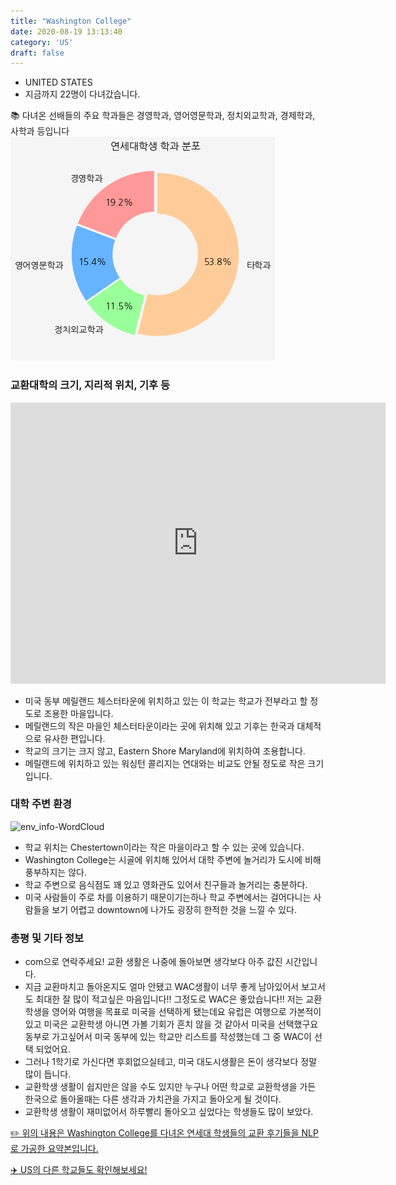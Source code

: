 ```yaml
---
title: "Washington College"
date: 2020-08-19 13:13:40
category: 'US'
draft: false
---
```



* UNITED STATES
* 지금까지 22명이 다녀갔습니다. 

📚 다녀온 선배들의 주요 학과들은 경영학과, 영어영문학과, 정치외교학과, 경제학과, 사학과 등입니다
![department-info](../plots/US000261.png)
### 교환대학의 크기, 지리적 위치, 기후 등
<iframe
width="600"
height="450"
frameborder="0" style="border:0"
src="https://www.google.com/maps/embed/v1/place?key=AIzaSyC9e1AME-pVmWC4hBpFdu5S4dKzyepa3HQ&q=Washington+College&center=39.2180241,-76.0692262&zoom=14" allowfullscreen>
</iframe>

* 미국 동부 메릴랜드 체스터타운에 위치하고 있는 이 학교는 학교가 전부라고 할 정도로 조용한 마을입니다.
* 메릴랜드의 작은 마을인 체스터타운이라는 곳에 위치해 있고 기후는 한국과 대체적으로 유사한 편입니다.
* 학교의 크기는 크지 않고, Eastern Shore Maryland에 위치하여 조용합니다.
* 메릴랜드에 위치하고 있는 워싱턴 콜리지는 연대와는 비교도 안될 정도로 작은 크기입니다.


### 대학 주변 환경

![env_info-WordCloud](../univ_wordclouds_okt/env_info/US000261_env_info_okt.png)

* 학교 위치는 Chestertown이라는 작은 마을이라고 할 수 있는 곳에 있습니다.
* Washington College는 시골에 위치해 있어서 대학 주변에 놀거리가 도시에 비해 풍부하지는 않다.
* 학교 주변으로 음식점도 꽤 있고 영화관도 있어서 친구들과 놀거리는 충분하다.
* 미국 사람들이 주로 차를 이용하기 때문이기는하나 학교 주변에서는 걸어다니는 사람들을 보기 어렵고 downtown에 나가도 굉장히 한적한 것을 느낄 수 있다.


### 총평 및 기타 정보 
* com으로 연락주세요! 교환 생활은 나중에 돌아보면 생각보다 아주 값진 시간입니다.
* 지금 교환마치고 돌아온지도 얼마 안됐고 WAC생활이 너무 좋게 남아있어서 보고서도 최대한 잘 많이 적고싶은 마음입니다!! 그정도로 WAC은 좋았습니다!! 저는 교환학생을 영어와 여행을 목표로 미국을 선택하게 됐는데요 유럽은 여행으로 가본적이 있고 미국은 교환학생 아니면 가볼 기회가 흔치 않을 것 같아서 미국을 선택했구요 동부로 가고싶어서 미국 동부에 있는 학교만 리스트를 작성했는데 그 중 WAC이 선택 되었어요.
* 그러나 1학기로 가신다면 후회없으실테고, 미국 대도시생활은 돈이 생각보다 정말 많이 듭니다.
* 교환학생 생활이 쉽지만은 않을 수도 있지만 누구나 어떤 학교로 교환학생을 가든 한국으로 돌아올때는 다른 생각과 가치관을 가지고 돌아오게 될 것이다.
* 교환학생 생활이 재미없어서 하루빨리 돌아오고 싶었다는 학생들도 많이 보았다.


[✏️ 위의 내용은 Washington College를 다녀온 연세대 학생들의 교환 후기들을 NLP로 가공한 요약본입니다.](http://oia.yonsei.ac.kr/partner/expReport.asp?ucode=US000261&bgbn=A)

[✈️ US의 다른 학교들도 확인해보세요!](https://yonsei-exchange.netlify.app/?category=US)
